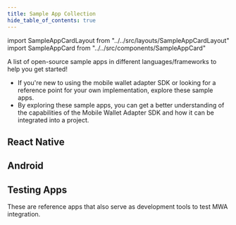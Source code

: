 ```yaml
---
title: Sample App Collection
hide_table_of_contents: true
---
```


import SampleAppCardLayout from "../../src/layouts/SampleAppCardLayout"
import SampleAppCard from "../../src/components/SampleAppCard"

A list of open-source sample apps in different languages/frameworks to help you get started!

- If you're new to using the mobile wallet adapter SDK or looking for a reference point for your own implementation, explore these sample apps.
- By exploring these sample apps, you can get a better understanding of the capabilities of the Mobile Wallet Adapter SDK and how it can be integrated into a project.

## React Native

<SampleAppCardLayout>
    <SampleAppCard 
        title="Hello World: React Native" 
        sampleAppLink="https://github.com/solana-mobile/tutorial-apps/tree/main/first-mobile-dapp"
        description="A React Native app that writes a message on the blockchain." 
        imageUrl="sample_app_imgs/hello_world_react_native.png" 
        tags={[
                "React Native", 
            ]}
    />
    <SampleAppCard 
        title="Anchor Counter Program" 
        sampleAppLink="https://github.com/solana-mobile/tutorial-apps/tree/main/AnchorCounterDapp"
        description="Generate an IDL and interact with an on-chain Anchor program." 
        imageUrl="sample_app_imgs/anchor_counter_program.png" 
        tags={[
                "React Native", 
                "Anchor",
            ]}
    />
    <SampleAppCard 
        title="Mobile NFT Minter" 
        sampleAppLink="https://github.com/solana-mobile/tutorial-apps/tree/main/MobileNFTMinter"
        description="Mint photos as NFTs with Metaplex SDK and IPFS hosting." 
        imageUrl="sample_app_imgs/mobile_nft_minter.png" 
        tags={[
                "React Native",
                "Metaplex",
                "IPFS",
            ]}
    />
     <SampleAppCard 
        title="Idle Farming Game" 
        sampleAppLink="https://github.com/solana-mobile/tutorial-apps/tree/main/FarmingIdleGame"
        description="A fully on-chain idle game with a global leaderboard, upgrades, and burner wallet." 
        imageUrl="sample_app_imgs/idle_farming_game.jpg" 
        tags={[
                "Expo", 
                "Zustand", 
                "Expo Router", 
                "Anchor", 
            ]}
    />
    <SampleAppCard 
        title="Simple Storage dApp" 
        sampleAppLink="https://github.com/solana-mobile/tutorial-apps/tree/main/SimpleStorageDapp"
        description="Basic MWA Auth Token persistence with AsyncStorage." 
        imageUrl="sample_app_imgs/simple_storage_dapp.jpg" 
        tags={[
                "React Native", 
                "AsyncStorage",
            ]}
    />
    <SampleAppCard 
        title="Advanced Hello World Example" 
        sampleAppLink="https://github.com/solana-mobile/mobile-wallet-adapter/tree/main/examples/example-react-native-app"
        description="MWA persistence with AsyncStorage and the SWR library." 
        imageUrl="sample_app_imgs/advanced_hello_world_react_native.png" 
        tags={[
                "React Native", 
                "AsyncStorage",
                "SWR",
            ]}
    />

</SampleAppCardLayout>

## Android

<SampleAppCardLayout>
    <SampleAppCard 
        title="Hello World: Android" 
        sampleAppLink="https://github.com/solana-mobile/mobile-wallet-adapter/tree/main/examples/example-clientlib-ktx-app"
        description="A Kotlin app that writes a message on the blockchain." 
        imageUrl="sample_app_imgs/hello_world_android.png" 
        tags={[
                "Kotlin", 
            ]}
    />
    <SampleAppCard 
        title="Hello World: Android (RxJava)" 
        sampleAppLink="https://github.com/solana-mobile/mobile-wallet-adapter/tree/main/examples/example-clientlib-rxjava-app"
        description="A Kotlin app showcasing MWA with the RxJava library."
        imageUrl="sample_app_imgs/hello_world_rxjava.png" 
        tags={[
                "Kotlin", 
                "RxJava",
            ]}
    />
    <SampleAppCard 
        title="MintyFresh"
        sampleAppLink="https://github.com/solana-mobile/Minty-fresh/tree/main"
        description="A full fledged production dApp. Mint NFTs directly from your phone." 
        imageUrl="sample_app_imgs/mintyfresh.png" 
        tags={[
                "Kotlin", 
                "Metaplex",
                "Jetpack Compose",
            ]}
    />

</SampleAppCardLayout>

## Testing Apps

These are reference apps that also serve as development tools to test MWA integration.

<SampleAppCardLayout>
    <SampleAppCard 
        title="fake dapp" 
        sampleAppLink="https://github.com/solana-mobile/mobile-wallet-adapter/tree/main/android/fakedapp"
        description="A Kotlin app with UI to simulate MWA methods." 
        imageUrl="img/solana-mobile-stack-social-card.png" 
        tags={[
                "Kotlin", 
            ]}
    />
    <SampleAppCard 
        title="fake wallet" 
        sampleAppLink="https://github.com/solana-mobile/mobile-wallet-adapter/tree/main/android/fakewallet"
        description="An unsafe, reference Kotlin wallet supporting MWA."
        imageUrl="img/solana-mobile-stack-social-card.png" 
        tags={[
                "Kotlin", 
                "walletlib",
            ]}
    />
    <SampleAppCard 
        title="Example RN wallet"
        sampleAppLink="https://github.com/solana-mobile/mobile-wallet-adapter/tree/main/examples/example-react-native-wallet"
        description="An unsafe RN wallet with MWA bottom sheet signing." 
        imageUrl="img/solana-mobile-stack-social-card.png" 
        tags={[
                "React Native", 
                "walletlib",
            ]}
    />

</SampleAppCardLayout>
